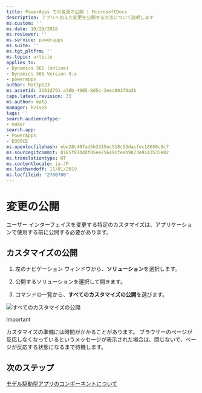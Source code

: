 ```yaml
---
title: PowerApps での変更の公開 | MicrosoftDocs
description: アプリへ加えた変更を公開する方法について説明します
ms.custom: ''
ms.date: 10/29/2018
ms.reviewer: ''
ms.service: powerapps
ms.suite: ''
ms.tgt_pltfrm: ''
ms.topic: article
applies_to:
- Dynamics 365 (online)
- Dynamics 365 Version 9.x
- powerapps
author: Mattp123
ms.assetid: 3261d791-a38b-4905-8d5c-3eec003f0a3b
caps.latest.revision: 33
ms.author: matp
manager: kvivek
tags: ''
search.audienceType:
- maker
search.app:
- PowerApps
- D365CE
ms.openlocfilehash: ebe28c407ad5b3315ec518c53dacfec18656c9c7
ms.sourcegitcommit: 8185f87dddf05ee256491feab9873e9143535e02
ms.translationtype: HT
ms.contentlocale: ja-JP
ms.lasthandoff: 11/01/2019
ms.locfileid: "2700700"
---
```

# <a name="publish-changes"></a>変更の公開 

 ユーザー インターフェイスを変更する特定のカスタマイズは、アプリケーションで使用する前に公開する必要があります。 
 
## <a name="publish-your-customizations"></a>カスタマイズの公開

1.  左のナビゲーション ウィンドウから、**ソリューション**を選択します。

2.  公開するソリューションを選択して開きます。

3.  コマンドの一覧から、**すべてのカスタマイズの公開**を選びます。  

![すべてのカスタマイズの公開](media/publish-all-customizations.PNG "すべてのカスタマイズの公開")  
  
> [!IMPORTANT]
>  カスタマイズの準備には時間がかかることがあります。 ブラウザーのページが反応しなくなっているというメッセージが表示された場合は、閉じないで、ページが反応する状態になるまで待機します。  

## <a name="next-steps"></a>次のステップ
[モデル駆動型アプリのコンポーネントについて](../model-driven-apps/model-driven-app-components.md)
